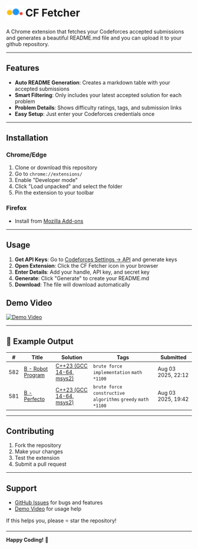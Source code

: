 <h1>
  <sub>
    <img src="icon.png" alt="CF Fetcher logo" height="38">
  </sub>
  CF Fetcher
</h1>

<!-- <a href="https://addons.mozilla.org/en-US/firefox/addon/carrot/"><img src="https://i.imgur.com/WJ9Fhop.png" alt="Mozilla Add-ons" height="48"></a>&emsp;<a href="https://chrome.google.com/webstore/detail/carrot/gakohpXNy2SA"><img src="https://i.imgur.com/iswHnpJ.png" alt="Chrome Web Store" height="48"></a> -->

A Chrome extension that fetches your Codeforces accepted submissions and generates a beautiful README.md file and you can upload it to your github repository.


---

## Features

- **Auto README Generation**: Creates a markdown table with your accepted submissions
- **Smart Filtering**: Only includes your latest accepted solution for each problem
- **Problem Details**: Shows difficulty ratings, tags, and submission links
- **Easy Setup**: Just enter your Codeforces credentials once

---

## Installation

### Chrome/Edge
1. Clone or download this repository
2. Go to `chrome://extensions/`
3. Enable "Developer mode"
4. Click "Load unpacked" and select the folder
5. Pin the extension to your toolbar

### Firefox
- Install from [Mozilla Add-ons](https://addons.mozilla.org/en-US/firefox/addon/cf-fetcher/)

---

## Usage

1. **Get API Keys**: Go to [Codeforces Settings → API](https://codeforces.com/settings/api) and generate keys
2. **Open Extension**: Click the CF Fetcher icon in your browser
3. **Enter Details**: Add your handle, API key, and secret key
4. **Generate**: Click "Generate" to create your README.md
5. **Download**: The file will download automatically

## Demo Video
[![Demo Video](https://img.youtube.com/vi/ffDfqiJUlMs/0.jpg)](https://www.youtube.com/watch?v=ffDfqiJUlMs)

---

## 🎯 Example Output

| # | Title | Solution | Tags | Submitted |
|:-:|-------|----------|------|-----------|
| 582 | [B - Robot Program](https://codeforces.com/contest/2070/problem/B) | [C++23 (GCC 14-64, msys2)](https://codeforces.com/contest/2070/submission/332250946) | `brute force` `implementation` `math` `*1100` | Aug 03 2025, 22:12 |
| 581 | [B - Perfecto](https://codeforces.com/contest/2071/problem/B) | [C++23 (GCC 14-64, msys2)](https://codeforces.com/contest/2071/submission/332230979) | `brute force` `constructive algorithms` `greedy` `math` `*1100` | Aug 03 2025, 19:42 |


---

## Contributing

1. Fork the repository
2. Make your changes
3. Test the extension
4. Submit a pull request

---

## Support

- [GitHub Issues](https://github.com/Andrew-Velox/Codeforces-Submission-Fetcher-Extension/issues) for bugs and features
- [Demo Video](https://www.youtube.com/watch?v=BSlqpXNy2SA) for usage help

If this helps you, please ⭐ star the repository!

---

**Happy Coding!** 🚀



